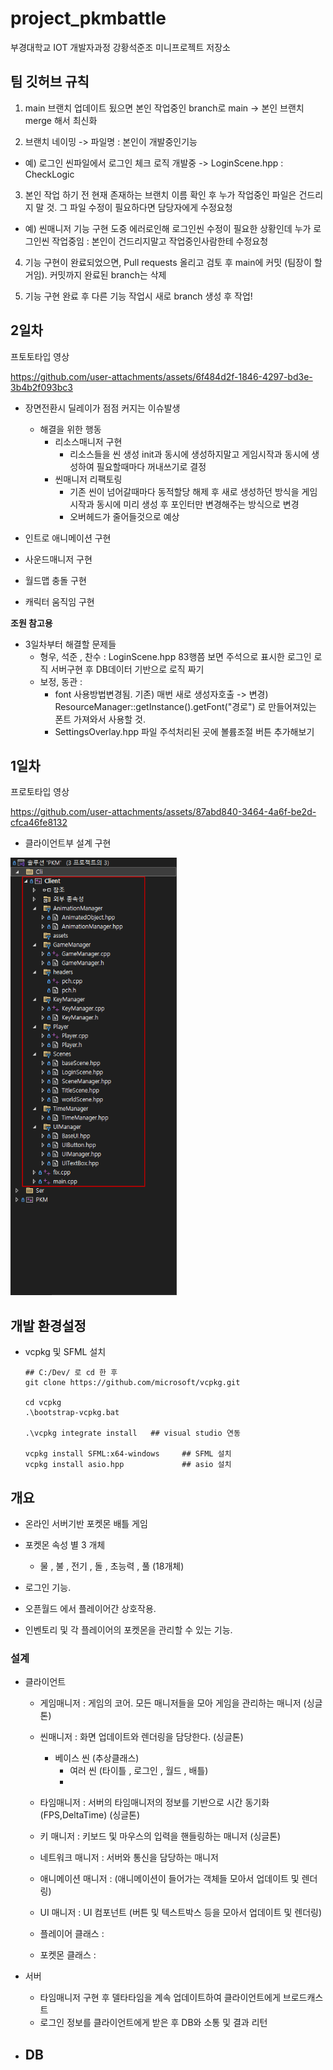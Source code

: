 # project_pkmbattle
부경대학교 IOT 개발자과정 강황석준조 미니프로젝트 저장소

## 팀 깃허브 규칙

1. main 브랜치 업데이트 됬으면 본인 작업중인 branch로 main -> 본인 브랜치 merge 해서 최신화

2. 브랜치 네이밍 -> 파일명 : 본인이 개발중인기능
  - 예) 로그인 씬파일에서 로그인 체크 로직 개발중 -> LoginScene.hpp : CheckLogic
      
3. 본인 작업 하기 전 현재 존재하는 브랜치 이름 확인 후 누가 작업중인 파일은 건드리지 말 것. 그 파일 수정이 필요하다면 담당자에게 수정요청
  - 예) 씬매니저 기능 구현 도중 에러로인해 로그인씬 수정이 필요한 상황인데 누가 로그인씬 작업중임 : 본인이 건드리지말고 작업중인사람한테 수정요청

4. 기능 구현이 완료되었으면, Pull requests 올리고 검토 후 main에 커밋 (팀장이 할거임). 커밋까지 완료된 branch는 삭제
   
5. 기능 구현 완료 후 다른 기능 작업시 새로 branch 생성 후 작업!
   

## 2일차

프토토타입 영상


https://github.com/user-attachments/assets/6f484d2f-1846-4297-bd3e-3b4b2f093bc3


- 장면전환시 딜레이가 점점 커지는 이슈발생
  - 해결을 위한 행동
    - 리소스매니저 구현
      - 리소스들을 씬 생성 init과 동시에 생성하지말고 게임시작과 동시에 생성하여 필요할때마다 꺼내쓰기로 결정
    - 씬매니저 리팩토링
      - 기존 씬이 넘어갈때마다 동적할당 해제 후 새로 생성하던 방식을 게임시작과 동시에 미리 생성 후 포인터만 변경해주는 방식으로 변경
      - 오버헤드가 줄어들것으로 예상

- 인트로 애니메이션 구현
- 사운드매니저 구현
- 월드맵 충돌 구현
- 캐릭터 움직임 구현

**조원 참고용**
- 3일차부터 해결할 문제들
  - 형우, 석준 , 찬수 : LoginScene.hpp 83행쯤 보면 주석으로 표시한 로그인 로직 서버구현 후 DB데이터 기반으로 로직 짜기
  - 보정, 동관 :
    - font 사용방법변경됨.  기존) 매번 새로 생성자호출 -> 변경) ResourceManager::getInstance().getFont("경로") 로 만들어져있는 폰트 가져와서 사용할 것.
    - SettingsOverlay.hpp 파일 주석처리된 곳에 볼륨조절 버튼 추가해보기
    
## 1일차

프로토타입 영상

https://github.com/user-attachments/assets/87abd840-3464-4a6f-be2d-cfca46fe8132


- 클라이언트부 설계 구현
  
<img src="./개발일지소스/2025-03-26 21 클라이언트 설계.png" height=700>

## 개발 환경설정

- vcpkg 및 SFML 설치
    ```shell
    ## C:/Dev/ 로 cd 한 후
    git clone https://github.com/microsoft/vcpkg.git

    cd vcpkg
    .\bootstrap-vcpkg.bat

    .\vcpkg integrate install   ## visual studio 연동

    vcpkg install SFML:x64-windows     ## SFML 설치
    vcpkg install asio.hpp             ## asio 설치
    ```

## 개요

- 온라인 서버기반 포켓몬 배틀 게임

- 포켓몬 속성 별 3 개체
    - 물 , 불 , 전기 , 돌 , 초능력 , 풀 (18개체)

- 로그인 기능.
- 오픈월드 에서 플레이어간 상호작용.
- 인벤토리 및 각 플레이어의 포켓몬을 관리할 수 있는 기능.

 
 ### 설계
- 클라이언트
    - 게임매니저 : 게임의 코어. 모든 매니저들을 모아 게임을 관리하는 매니저 (싱글톤)
    - 씬매니저 : 화면 업데이트와 렌더링을 담당한다. (싱글톤)
        - 베이스 씬 (추상클래스)
            - 여러 씬 (타이틀 , 로그인 , 월드 , 배틀)
            - 
    - 타임매니저 : 서버의 타임매니저의 정보를 기반으로 시간 동기화(FPS,DeltaTime) (싱글톤)
    - 키 매니저 : 키보드 및 마우스의 입력을 핸들링하는 매니저 (싱글톤)
    - 네트워크 매니저 : 서버와 통신을 담당하는 매니저
    - 애니메이션 매니저 : (애니메이션이 들어가는 객체들 모아서 업데이트 및 렌더링)
    - UI 매니저 : UI 컴포넌트 (버튼 및 텍스트박스 등을 모아서 업데이트 및 렌더링)
      
    - 플레이어 클래스 :
    - 포켓몬 클래스 :
 
      
- 서버
    - 타임매니저 구현 후 델타타임을 계속 업데이트하여 클라이언트에게 브로드캐스트
    - 로그인 정보를 클라이언트에게 받은 후 DB와 소통 및 결과 리턴
    

- DB
    - 
